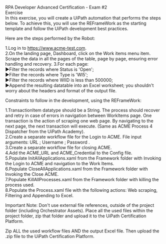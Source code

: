 RPA Developer Advanced Certification - Exam #2  
Exercise  
In this exercise, you will create a UiPath automation that performs the steps below. To achieve this, you will use the REFrameWork as the starting template and follow the UiPath development best practices.
  
Here are the steps performed by the Robot:
  
1.Log in to https://www.acme-test.com.  
2.On the landing page, Dashboard, click on the Work items menu item. Scrape the data in all the pages of the table, page by page, ensuring error handling and recovery. 
3.For each page:  
▶Filter the records where Status is 'Open';  
▶Filter the records where Type is 'WI5';    
▶Filter the records where WIID is less than 500000;  
▶Append the resulting datatable into an Excel worksheet; you shouldn't worry about the headers and format of the output file.  
  
Constraints to follow in the development, using the REFrameWork:
  
1.TransactionItem datatype should be a String. The process should recover and retry in case of errors in navigation between WorkItems page. One transaction is the action of scraping one web page. By navigating to the next page, the next transaction will execute. (Same as ACME Process 4 Dispatcher from the UiPath Academy).  
2.Create a separate workflow file for the Login to ACME. File input arguments: URL ; Username ; Password .    
3.Create a separate workflow file for closing ACME.  
4.Add the ACME_URL and ACME_Credential to the Config file.      
5.Populate InitAllApplications.xaml from the Framework folder with Invoking the Login to ACME and navigation to the Work Items.   
6.Populate CloseAllApplications.xaml from the Framework folder with Invoking the Close ACME.    
7.Populate KillAllProcesses.xaml from the Framework folder with killing the process used.  
8.Populate the Process.xaml file with the following actions: Web scraping, Filtering and Appending to Excel.    

Important Note: Don't use external file references, outside of the project folder (including Orchestrator Assets). Place all the used files within the project folder, zip that folder and upload it to the UiPath Certification Platform.
  
Zip ALL the used workflow files AND the output Excel file. Then upload the .zip file to the UiPath Certification Platform.
